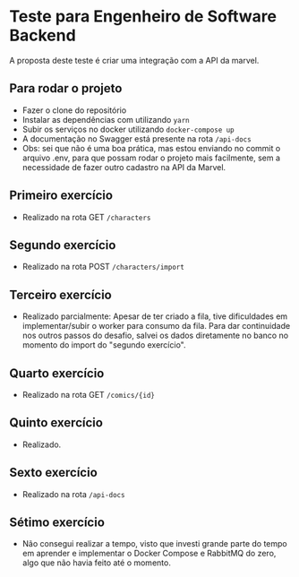 # Teste para Engenheiro de Software Backend

A proposta deste teste é criar uma integração com a API da marvel.

## Para rodar o projeto
   - Fazer o clone do repositório 
   - Instalar as dependências com utilizando `yarn`
   - Subir os serviços no docker utilizando `docker-compose up`
   - A documentação no Swagger está presente na rota `/api-docs`
   - Obs: sei que não é uma boa prática, mas estou enviando no commit o arquivo .env, para que possam rodar o projeto mais facilmente, sem a necessidade de fazer outro cadastro na API da Marvel.

## Primeiro exercício

  - Realizado na rota GET `/characters`

## Segundo exercício

 - Realizado na rota POST `/characters/import`

## Terceiro exercício

   - Realizado parcialmente: Apesar de ter criado a fila, tive dificuldades em implementar/subir o worker para consumo da fila. Para dar continuidade nos outros passos do desafio, salvei os dados diretamente no banco no momento do import do "segundo exercício".

## Quarto exercício

   - Realizado na rota GET `/comics/{id}`

## Quinto exercício

  - Realizado.

  ## Sexto exercício

  - Realizado na rota `/api-docs`

## Sétimo exercício

  - Não consegui realizar a tempo, visto que investi grande parte do tempo em aprender e implementar o Docker Compose e RabbitMQ do zero, algo que não havia feito até o momento.
